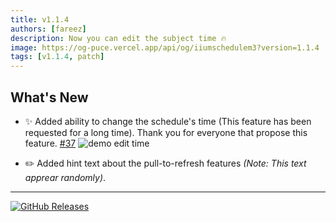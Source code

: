 ```yaml
---
title: v1.1.4
authors: [fareez]
description: Now you can edit the subject time 🔥
image: https://og-puce.vercel.app/api/og/iiumschedulem3?version=1.1.4
tags: [v1.1.4, patch]
---
```


## What's New

- :sparkles: Added ability to change the schedule's time (This feature has been requested for a long time). Thank you for everyone that propose this feature. [#37](https://github.com/iiumschedule/iium_schedule/issues/37)
  ![demo edit time](https://imgur.com/EYwFqkb.gif)

- :pencil2: Added hint text about the pull-to-refresh features _(Note: This text apprear randomly)_.

---

[![GitHub Releases](https://img.shields.io/badge/view%20on%20github-%23121011.svg?style=for-the-badge&logo=github&logoColor=white)](https://github.com/iiumschedule/iium_schedule/releases/tag/1.1.4%2B26)
